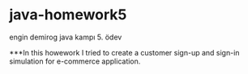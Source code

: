 # java-homework5
engin demirog java kampı 5. ödev

***In this howework I tried to create a customer sign-up and sign-in simulation for e-commerce application.
